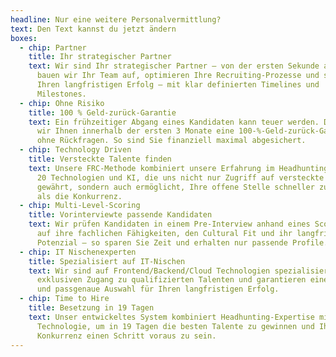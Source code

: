 ```yaml
---
headline: Nur eine weitere Personalvermittlung?
text: Den Text kannst du jetzt ändern
boxes:
  - chip: Partner
    title: Ihr strategischer Partner
    text: Wir sind Ihr strategischer Partner – von der ersten Sekunde an. Gemeinsam
      bauen wir Ihr Team auf, optimieren Ihre Recruiting-Prozesse und sichern
      Ihren langfristigen Erfolg – mit klar definierten Timelines und
      Milestones.
  - chip: Ohne Risiko
    title: 100 % Geld-zurück-Garantie
    text: Ein frühzeitiger Abgang eines Kandidaten kann teuer werden. Daher bieten
      wir Ihnen innerhalb der ersten 3 Monate eine 100-%-Geld-zurück-Garantie –
      ohne Rückfragen. So sind Sie finanziell maximal abgesichert.
  - chip: Technology Driven
    title: Versteckte Talente finden
    text: Unsere FRC-Methode kombiniert unsere Erfahrung im Headhunting mit mehr als
      20 Technologien und KI, die uns nicht nur Zugriff auf versteckte Talente
      gewährt, sondern auch ermöglicht, Ihre offene Stelle schneller zu besetzen
      als die Konkurrenz.
  - chip: Multi-Level-Scoring
    title: Vorinterviewte passende Kandidaten
    text: Wir prüfen Kandidaten in einem Pre-Interview anhand eines Scoring-Modells
      auf ihre fachlichen Fähigkeiten, den Cultural Fit und ihr langfristiges
      Potenzial – so sparen Sie Zeit und erhalten nur passende Profile.
  - chip: IT Nischenexperten
    title: Spezialisiert auf IT-Nischen
    text: Wir sind auf Frontend/Backend/Cloud Technologien spezialisiert, haben
      exklusiven Zugang zu qualifizierten Talenten und garantieren eine schnelle
      und passgenaue Auswahl für Ihren langfristigen Erfolg.
  - chip: Time to Hire
    title: Besetzung in 19 Tagen
    text: Unser entwickeltes System kombiniert Headhunting-Expertise mit modernster
      Technologie, um in 19 Tagen die besten Talente zu gewinnen und Ihrer
      Konkurrenz einen Schritt voraus zu sein.
---
```

